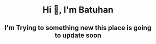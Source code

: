 <h1 align="center">Hi 👋, I'm Batuhan</h1>



<h2 align="center"> I'm Trying to something new this place is going to update soon
 



